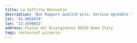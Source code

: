 ```yaml
---
title: La Soffitta Renovatio
description: 'Bon Rapport qualité prix. Service agréable '
lat: '41.9058979'
lon: '12.4590022'
address: Piazza del Risorgimento 00192 Roma Italy
tags: restaurant pizzeria
---
```

